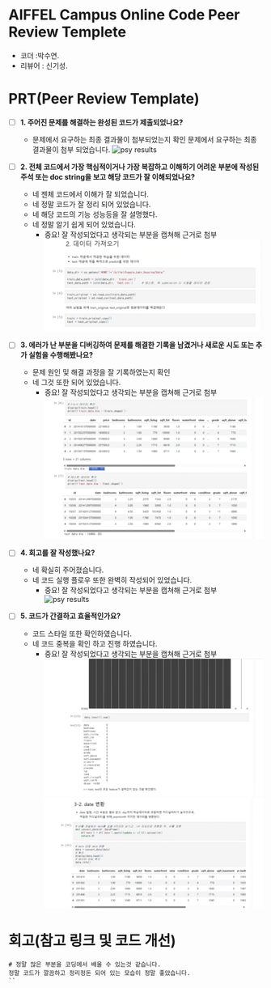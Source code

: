 # AIFFEL Campus Online Code Peer Review Templete
- 코더 :박수연.
- 리뷰어 : 신기성.


# PRT(Peer Review Template)
- [ ]  **1. 주어진 문제를 해결하는 완성된 코드가 제출되었나요?**
    - 문제에서 요구하는 최종 결과물이 첨부되었는지 확인
 	문제에서 요구하는 최종 결과물이 첨부 되었습니다.
   ![psy results](./109991.98271.png) 
    
- [ ]  **2. 전체 코드에서 가장 핵심적이거나 가장 복잡하고 이해하기 어려운 부분에 작성된 
주석 또는 doc string을 보고 해당 코드가 잘 이해되었나요?**
    - 네 젠체 코드에서 이해가 잘 되었습니다.
    - 네 정말 코드가 잘 정리  되어 있었습니다.
    - 네 해당 코드의 기능 성능등을 잘 설명했다.
    - 네 정말 알기 쉽게 되어 있었습니다.
        - 중요! 잘 작성되었다고 생각되는 부분을 캡쳐해 근거로 첨부
  ![psy results](./ex021.png) 

- [ ]  **3. 에러가 난 부분을 디버깅하여 문제를 해결한 기록을 남겼거나
새로운 시도 또는 추가 실험을 수행해봤나요?**
    - 문제 원인 및 해결 과정을 잘 기록하였는지 확인
    - 네 그것 또한 되어 있었습니다. 
        - 중요! 잘 작성되었다고 생각되는 부분을 캡쳐해 근거로 첨부
![psy results](./ex022.png)         

- [ ]  **4. 회고를 잘 작성했나요?**
    - 네 확실히 주어졌습니다.
    - 네 코드 실행 플로우 또한 완벽히 작성되어 있었습니다.
        - 중요! 잘 작성되었다고 생각되는 부분을 캡쳐해 근거로 첨부
![psy results](./PSYgraph.png)        
- [ ]  **5. 코드가 간결하고 효율적인가요?**
    - 코드 스타일 또한 확인하였습니다.
    - 네 코드 중복을 확인 하고 진행 하였습니다.
        - 중요! 잘 작성되었다고 생각되는 부분을 캡쳐해 근거로 첨부
![psy results](./ex023.png)
![psy results](./ex024.png)  

# 회고(참고 링크 및 코드 개선)
```
# 정말 많은 부분을 코딩에서 배울 수 있는것 같습니다.
정말 코드가 깔끔하고 정리정돈 되어 있는 모습이 정말 좋았습니다.
``
